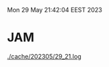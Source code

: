 Mon 29 May 21:42:04 EEST 2023
# JAM
<a href='./cache/202305/29_21.log'>./cache/202305/29_21.log</a>
